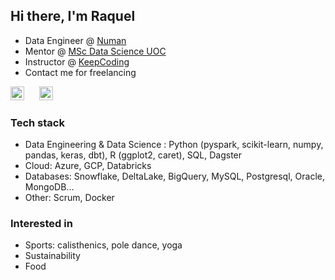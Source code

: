 ## Hi there, I'm Raquel 

- Data Engineer @ [Numan](http://www.numan.com)
- Mentor @ [MSc Data Science UOC](https://estudios.uoc.edu/es/masters-universitarios/data-science/presentacion)
- Instructor @ [KeepCoding](https://keepcoding.io/nuestros-bootcamps/full-stack-big-data-machine-learning-bootcamp/)
- Contact me for freelancing

[<img src="https://cdns.iconmonstr.com/wp-content/releases/preview/2012/240/iconmonstr-linkedin-3.png" width="22px" alt="LinkedIn"/>](https://www.linkedin.com/in/raquelorallo)
&nbsp;&nbsp;&nbsp;&nbsp;
[<img src="https://upload.wikimedia.org/wikipedia/commons/thumb/8/82/Telegram_logo.svg/1024px-Telegram_logo.svg.png" width="22px" alt="Telegram"/>](https://t.me/raquelie)

### Tech stack

- Data Engineering & Data Science : Python (pyspark, scikit-learn, numpy, pandas, keras, dbt), R (ggplot2, caret), SQL, Dagster
- Cloud: Azure, GCP, Databricks
- Databases: Snowflake, DeltaLake, BigQuery, MySQL, Postgresql, Oracle, MongoDB...
- Other: Scrum, Docker

### Interested in

- Sports: calisthenics, pole dance, yoga
- Sustainability
- Food

